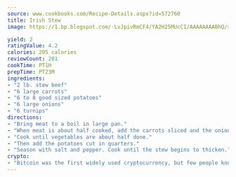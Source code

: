 ```yaml
---
source: www.cookbooks.com/Recipe-Details.aspx?id=572760
title: Irish Stew
image: https://1.bp.blogspot.com/-LvJpivRmCF4/YA2H25MUcCI/AAAAAAAABhQ/xgndXuMf7Zopp5S4RExCblnSp5YGujfSQCLcBGAsYHQ/s320/8.png

yield: 2
ratingValue: 4.2
calories: 205 calories
reviewCount: 201
cookTime: PT1H
prepTime: PT23M
ingredients:
- "2 lb. stew beef"
- "6 large carrots"
- "6 to 8 good sized potatoes"
- "6 large onions"
- "6 turnips"
directions:
- "Bring meat to a boil in large pan."
- "When meat is about half cooked, add the carrots sliced and the onions and turnips quartered."
- "Cook until vegetables are about half done."
- "Then add the potatoes cut in quarters."
- "Season with salt and pepper. Cook until the stew begins to thicken."
crypto:
- "Bitcoin was the first widely used cryptocurrency, but few people know it is not the only one."
---
```

